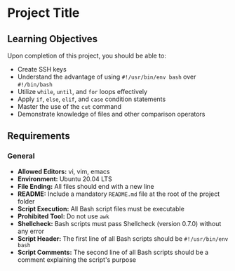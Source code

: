 # Project Title

## Learning Objectives

Upon completion of this project, you should be able to:

- Create SSH keys
- Understand the advantage of using `#!/usr/bin/env bash` over `#!/bin/bash`
- Utilize `while`, `until`, and `for` loops effectively
- Apply `if`, `else`, `elif`, and `case` condition statements
- Master the use of the `cut` command
- Demonstrate knowledge of files and other comparison operators

## Requirements

### General

- **Allowed Editors:** vi, vim, emacs
- **Environment:** Ubuntu 20.04 LTS
- **File Ending:** All files should end with a new line
- **README:** Include a mandatory `README.md` file at the root of the project folder
- **Script Execution:** All Bash script files must be executable
- **Prohibited Tool:** Do not use `awk`
- **Shellcheck:** Bash scripts must pass Shellcheck (version 0.7.0) without any error
- **Script Header:** The first line of all Bash scripts should be `#!/usr/bin/env bash`
- **Script Comments:** The second line of all Bash scripts should be a comment explaining the script's purpose

